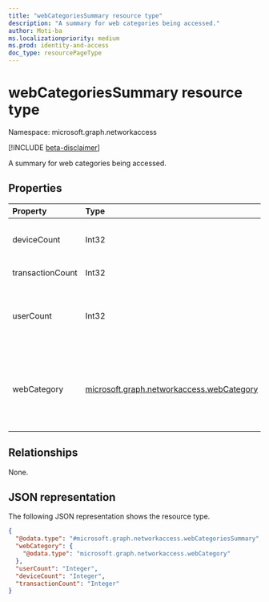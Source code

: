 ```yaml
---
title: "webCategoriesSummary resource type"
description: "A summary for web categories being accessed."
author: Moti-ba
ms.localizationpriority: medium
ms.prod: identity-and-access
doc_type: resourcePageType
---
```


# webCategoriesSummary resource type

Namespace: microsoft.graph.networkaccess

[!INCLUDE [beta-disclaimer](../../includes/beta-disclaimer.md)]

A summary for web categories being accessed.

## Properties
|Property|Type|Description|
|:---|:---|:---|
|deviceCount|Int32|The count of unique devices that were seen.|
|transactionCount|Int32|Count of transactions.|
|userCount|Int32|Count of unique Azure Active Directory users that were seen.|
|webCategory|[microsoft.graph.networkaccess.webCategory](../resources/networkaccess-webcategory.md)|Classification that categorizes websites or online content into specific groups.|

## Relationships
None.

## JSON representation
The following JSON representation shows the resource type.
<!-- {
  "blockType": "resource",
  "@odata.type": "microsoft.graph.networkaccess.webCategoriesSummary"
}
-->
``` json
{
  "@odata.type": "#microsoft.graph.networkaccess.webCategoriesSummary",
  "webCategory": {
    "@odata.type": "microsoft.graph.networkaccess.webCategory"
  },
  "userCount": "Integer",
  "deviceCount": "Integer",
  "transactionCount": "Integer"
}
```


